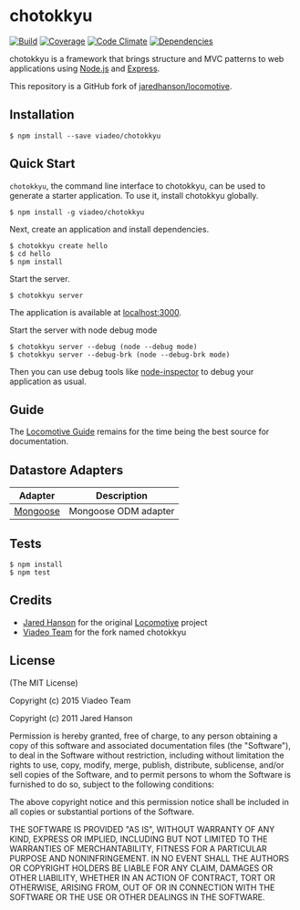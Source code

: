 # chotokkyu

[![Build](https://circleci.com/gh/viadeo/chotokkyu.svg?style=shield)](https://circleci.com/gh/viadeo/chotokkyu)
[![Coverage](https://codeclimate.com/github/viadeo/chotokkyu/badges/coverage.svg)](https://codeclimate.com/github/viadeo/chotokkyu)
[![Code Climate](https://codeclimate.com/github/viadeo/chotokkyu/badges/gpa.svg)](https://codeclimate.com/github/viadeo/chotokkyu)
[![Dependencies](https://david-dm.org/viadeo/chotokkyu.svg)](https://david-dm.org/viadeo/chotokkyu)

chotokkyu is a framework that brings structure and MVC patterns to web
applications using [Node.js](http://nodejs.org) and [Express](http://expressjs.com/).

This repository is a GitHub fork of [jaredhanson/locomotive](https://github.com/jaredhanson/locomotive).

## Installation

    $ npm install --save viadeo/chotokkyu

## Quick Start

`chotokkyu`, the command line interface to chotokkyu, can be used to generate a
starter application. To use it, install chotokkyu globally.

    $ npm install -g viadeo/chotokkyu

Next, create an application and install dependencies.

    $ chotokkyu create hello
    $ cd hello
    $ npm install

Start the server.

    $ chotokkyu server

The application is available at [localhost:3000](http://localhost:3000).

Start the server with node debug mode

	$ chotokkyu server --debug (node --debug mode)
	$ chotokkyu server --debug-brk (node --debug-brk mode)

Then you can use debug tools like [node-inspector](https://github.com/dannycoates/node-inspector) to debug your application as usual.

## Guide

The [Locomotive Guide](http://locomotivejs.org/guide/) remains for the time being
the best source for documentation.

## Datastore Adapters

| Adapter                                                       | Description          |
| ------------------------------------------------------------- |:--------------------:|
| [Mongoose](https://github.com/jaredhanson/locomotive-mongoose)| Mongoose ODM adapter |

## Tests

    $ npm install
    $ npm test

## Credits

  - [Jared Hanson](http://github.com/jaredhanson) for the original [Locomotive](http://locomotivejs.org/) project
  - [Viadeo Team](http://github.com/viadeo) for the fork named chotokkyu

## License

(The MIT License)

Copyright (c) 2015 Viadeo Team

Copyright (c) 2011 Jared Hanson

Permission is hereby granted, free of charge, to any person obtaining a copy of
this software and associated documentation files (the "Software"), to deal in
the Software without restriction, including without limitation the rights to
use, copy, modify, merge, publish, distribute, sublicense, and/or sell copies of
the Software, and to permit persons to whom the Software is furnished to do so,
subject to the following conditions:

The above copyright notice and this permission notice shall be included in all
copies or substantial portions of the Software.

THE SOFTWARE IS PROVIDED "AS IS", WITHOUT WARRANTY OF ANY KIND, EXPRESS OR
IMPLIED, INCLUDING BUT NOT LIMITED TO THE WARRANTIES OF MERCHANTABILITY, FITNESS
FOR A PARTICULAR PURPOSE AND NONINFRINGEMENT. IN NO EVENT SHALL THE AUTHORS OR
COPYRIGHT HOLDERS BE LIABLE FOR ANY CLAIM, DAMAGES OR OTHER LIABILITY, WHETHER
IN AN ACTION OF CONTRACT, TORT OR OTHERWISE, ARISING FROM, OUT OF OR IN
CONNECTION WITH THE SOFTWARE OR THE USE OR OTHER DEALINGS IN THE SOFTWARE.
